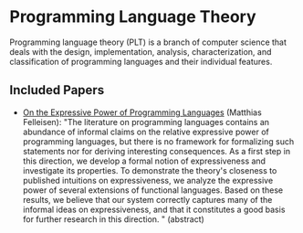 # Programming Language Theory

Programming language theory (PLT) is a branch of computer science that deals with the design, implementation, analysis, characterization, and classification of programming languages and their individual features.

## Included Papers

* [On the Expressive Power of Programming Languages](https://www.sciencedirect.com/science/article/pii/016764239190036W) (Matthias Felleisen): "The literature on programming languages contains an abundance of informal
claims on the relative expressive power of programming languages, but there
is no framework for formalizing such statements nor for deriving interesting
consequences. As a first step in this direction, we develop a formal notion
of expressiveness and investigate its properties. To demonstrate the theory's
closeness to published intuitions on expressiveness, we analyze the expressive
power of several extensions of functional languages. Based on these results,
we believe that our system correctly captures many of the informal ideas on
expressiveness, and that it constitutes a good basis for further research in this
direction. " (abstract)
